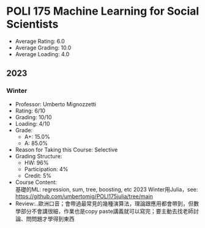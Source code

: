 # POLI 175 Machine Learning for Social Scientists
- Average Rating: 6.0
- Average Grading: 10.0
- Average Loading: 4.0
## 2023
### Winter
- Professor: Umberto Mignozzetti
- Rating: 6/10
- Grading: 10/10
- Loading: 4/10
- Grade:
  - A+: 15.0%
  - A: 85.0%
- Reason for Taking this Course: Selective
- Grading Structure:
  - HW: 96%
  - Participation: 4%
  - Credit: 5%
- Course Content:  
基礎的ML: regression, sum, tree, boosting, etc
2023 Winter用Julia，see: https://github.com/umbertomig/POLI175julia/tree/main
- Review:..歐洲口音；會帶過最常見的幾種演算法，理論跟應用都會帶到，但數學部分不會講很細，作業也是copy paste講義就可以寫完；要主動去找老師討論、問問題才學得到東西
